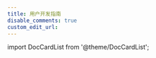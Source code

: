 ```yaml
---
title: 用户开发指南
disable_comments: true
custom_edit_url:
---
```


import DocCardList from '@theme/DocCardList';

<DocCardList />
